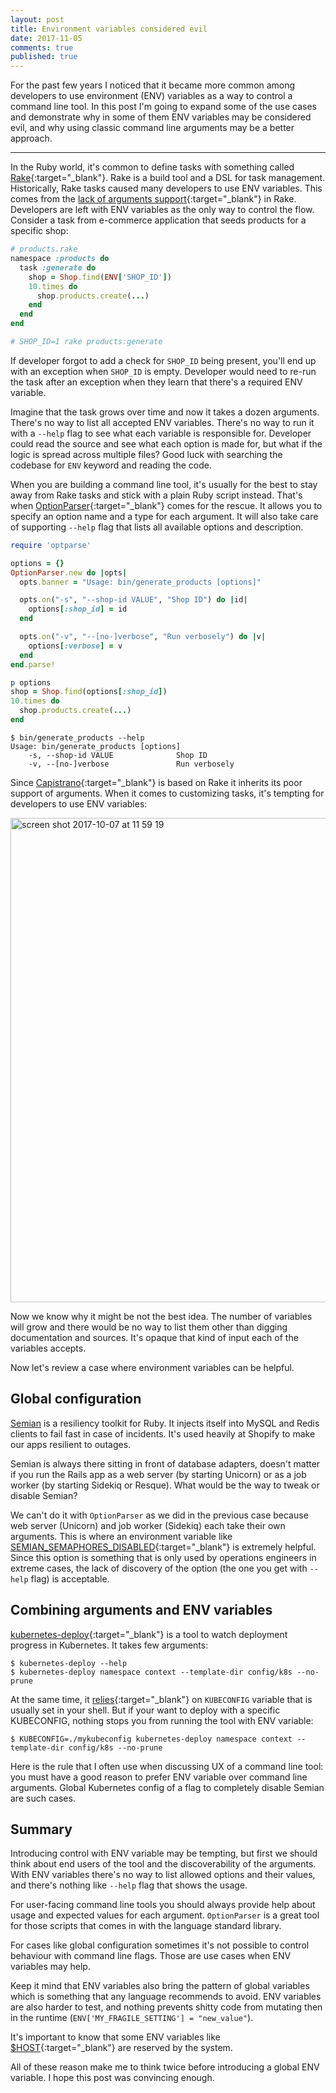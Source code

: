 ```yaml
---
layout: post
title: Environment variables considered evil
date: 2017-11-05
comments: true
published: true
---
```


For the past few years I noticed that it became more common among developers to use environment (ENV) variables as a way to control a command line tool. In this post I'm going to expand some of the use cases and demonstrate why in some of them ENV variables may be considered evil, and why using classic command line arguments may be a better approach.

***

In the Ruby world, it's common to define tasks with something called [Rake](https://en.wikipedia.org/wiki/Rake_(software)){:target="_blank"}. Rake is a build tool and a DSL for task management. Historically, Rake tasks caused many developers to use ENV variables. This comes from the [lack of arguments support](https://robots.thoughtbot.com/how-to-use-arguments-in-a-rake-task){:target="_blank"} in Rake. Developers are left with ENV variables as the only way to control the flow. Consider a task from e-commerce application that seeds products for a specific shop:

```ruby
# products.rake
namespace :products do
  task :generate do
    shop = Shop.find(ENV['SHOP_ID'])
    10.times do
      shop.products.create(...)
    end
  end
end

# SHOP_ID=1 rake products:generate
```

If developer forgot to add a check for `SHOP_ID` being present, you'll end up with an exception when `SHOP_ID` is empty. Developer would need to re-run the task after an exception when they learn that there's a required ENV variable.

Imagine that the task grows over time and now it takes a dozen arguments. There's no way to list all accepted ENV variables. There's no way to run it with a `--help` flag to see what each variable is responsible for. Developer could read the source and see what each option is made for, but what if the logic is spread across multiple files? Good luck with searching the codebase for `ENV` keyword and reading the code.

When you are building a command line tool, it's usually for the best to stay away from Rake tasks and stick with a plain Ruby script instead. That's when [OptionParser](http://ruby-doc.org/stdlib-2.4.2/libdoc/optparse/rdoc/OptionParser.html){:target="_blank"} comes for the rescue. It allows you to specify an option name and a type for each argument. It will also take care of supporting `--help` flag that lists all available options and description.

```ruby
require 'optparse'

options = {}
OptionParser.new do |opts|
  opts.banner = "Usage: bin/generate_products [options]"

  opts.on("-s", "--shop-id VALUE", "Shop ID") do |id|
    options[:shop_id] = id
  end

  opts.on("-v", "--[no-]verbose", "Run verbosely") do |v|
    options[:verbose] = v
  end
end.parse!

p options
shop = Shop.find(options[:shop_id])
10.times do
  shop.products.create(...)
end
```

```
$ bin/generate_products --help
Usage: bin/generate_products [options]
    -s, --shop-id VALUE              Shop ID
    -v, --[no-]verbose               Run verbosely
```

Since [Capistrano](http://capistranorb.com/){:target="_blank"} is based on Rake it inherits its poor support of arguments. When it comes to customizing tasks, it's tempting for developers to use ENV variables:

<img width="775" alt="screen shot 2017-10-07 at 11 59 19" src="https://user-images.githubusercontent.com/522155/31309615-fa5cb4f4-ab56-11e7-9962-447dc19d611f.png">

Now we know why it might be not the best idea. The number of variables will grow and there would be no way to list them other than digging documentation and sources. It's opaque that kind of input each of the variables accepts.

Now let's review a case where environment variables can be helpful.

## Global configuration

[Semian](https://github.com/Shopify/semian) is a resiliency toolkit for Ruby. It injects itself into MySQL and Redis clients to fail fast in case of incidents. It's used heavily at Shopify to make our apps resilient to outages.

Semian is always there sitting in front of database adapters, doesn't matter if you run the Rails app as a web server (by starting Unicorn) or as a job worker (by starting Sidekiq or Resque). What would be the way to tweak or disable Semian?

We can't do it with `OptionParser` as we did in the previous case because web server (Unicorn) and job worker (Sidekiq) each take their own arguments. This is where an environment variable like [SEMIAN_SEMAPHORES_DISABLED](https://github.com/Shopify/semian/blob/4218ea541c79f2402ae693e015a8a74bed4eb750/lib/semian/platform.rb#L14){:target="_blank"} is extremely helpful. Since this option is something that is only used by operations engineers in extreme cases, the lack of discovery of the option (the one you get with `--help` flag) is acceptable.

## Combining arguments and ENV variables

[kubernetes-deploy](https://github.com/Shopify/kubernetes-deploy){:target="_blank"} is a tool to watch deployment progress in Kubernetes. It takes few arguments:

```
$ kubernetes-deploy --help
$ kubernetes-deploy namespace context --template-dir config/k8s --no-prune
```

At the same time, it [relies](https://github.com/Shopify/kubernetes-deploy#usage){:target="_blank"} on `KUBECONFIG` variable that is usually set in your shell. But if your want to deploy with a specific KUBECONFIG, nothing stops you from running the tool with ENV variable:

```
$ KUBECONFIG=./mykubeconfig kubernetes-deploy namespace context --template-dir config/k8s --no-prune
```

Here is the rule that I often use when discussing UX of a command line tool: you must have a good reason to prefer ENV variable over command line arguments. Global Kubernetes config of a flag to completely disable Semian are such cases.

## Summary

Introducing control with ENV variable may be tempting, but first we should think about end users of the tool and the discoverability of the arguments. With ENV variables there's no way to list allowed options and their values, and there's nothing like `--help` flag that shows the usage.

For user-facing command line tools you should always provide help about usage and expected values for each argument. `OptionParser` is a great tool for those scripts that comes in with the language standard library.

For cases like global configuration sometimes it's not possible to control behaviour with command line flags. Those are use cases when ENV variables may help.

Keep it mind that ENV variables also bring the pattern of global variables which is something that any language recommends to avoid. ENV variables are also harder to test, and nothing prevents shitty code from mutating then in the runtime (`ENV['MY_FRAGILE_SETTING'] = "new_value"`).

It's important to know that some ENV variables like [$HOST](https://github.com/rails/rails/issues/29516){:target="_blank"} are reserved by the system.

All of these reason make me to think twice before introducing a global ENV variable. I hope this post was convincing enough.
